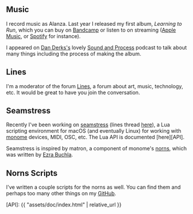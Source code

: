 ## Music
I record music as Alanza.
Last year I released my first album, *Learning to Run*,
which you can buy on [Bandcamp](https://alanza.bandcamp.com/album/learning-to-run)
or listen to on streaming ([Apple Music](https://music.apple.com/us/artist/alanza/1660654188),
or [Spotify](https://open.spotify.com/album/4d5GbrGiYBGdZKHUXpa6AD?si=pjxBQ2LlQziFII6HCjoDAg)
for instance).

I appeared on [Dan Derks's](https://dndrks.com) lovely [Sound and Process](https://soundcloud.com/sound-and-process/episode-24) podcast
to talk about many things including the process of making the album.

## Lines
I'm a moderator of the forum [Lines](https://llllllll.co),
a forum about art, music, technology, etc.
It would be great to have you join the conversation.

## Seamstress
Recently I've been working on [seamstress](https://github.com/ryleelyman/seamstress)
(lines thread [here](https://llllllll.co/t/seamstress-v0-5-0-midi/62356?u=alanza)),
a Lua scripting environment for macOS (and eventually Linux)
for working with [monome](https://monome.org) devices, MIDI, OSC, etc.
The Lua API is documented [here][API].

Seamstress is inspired by matron, a component of monome's [norns](https://monome.org/norns),
which was written by [Ezra Buchla](https://github.com/catfact).

## Norns Scripts
I've written a couple scripts for the norns as well.
You can find them and perhaps too many other things on my [GitHub](https://github.com/ryleelyman).


[API]: {{ "assets/doc/index.html" | relative_url }}
